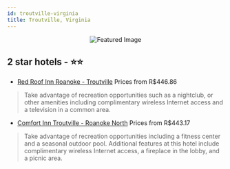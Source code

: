 ```yaml
---
id: troutville-virginia
title: Troutville, Virginia
---
```


<center><img src="https://i.travelapi.com/hotels/1000000/850000/847300/847206/d62a41ec_z.jpg" alt="Featured Image" /></center>


##  2 star hotels - ⭐️⭐️

-    [Red Roof Inn Roanoke - Troutville](https://us.hurb.com/hotels/troutville/red-roof-inn-roanoke-troutville-JNP-JP186484?cmp=18055) Prices from R$446.86
   > Take advantage of recreation opportunities such as a nightclub, or other amenities including complimentary wireless Internet access and a television in a common area.
-    [Comfort Inn Troutville - Roanoke North](https://us.hurb.com/hotels/troutville/comfort-inn-troutville-roanoke-north-JNP-JP155075?cmp=18055) Prices from R$443.17
   > Take advantage of recreation opportunities including a fitness center and a seasonal outdoor pool. Additional features at this hotel include complimentary wireless Internet access, a fireplace in the lobby, and a picnic area.
